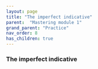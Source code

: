 ```yaml
---
layout: page
title: "The imperfect indicative"
parent:  "Mastering module 1"
grand_parent: "Practice"
nav_order: 8
has_children: true
---
```


### The imperfect indicative



